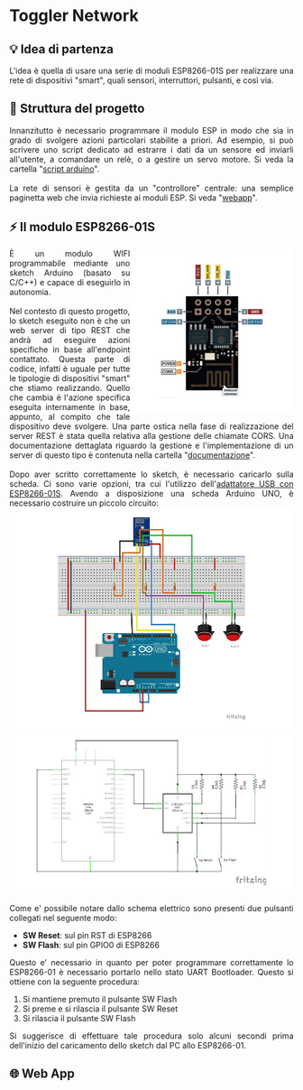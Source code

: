 # Toggler Network

## 💡 Idea di partenza

<div align="justify">
L'idea è quella di usare una serie di moduli ESP8266-01S per realizzare una rete di dispositivi "smart", quali sensori, interruttori, pulsanti, e così via.
</div>

## 🧬 Struttura del progetto

<div align="justify">
Innanzitutto è necessario programmare il modulo ESP in modo che sia in grado di svolgere azioni particolari stabilite a priori. Ad esempio, si può scrivere uno script dedicato ad estrarre i dati da un sensore ed inviarli all'utente, a comandare un relè, o a gestire un servo motore. Si veda la cartella "<a href="script arduino">script arduino</a>".
<br><br>
La rete di sensori è gestita da un "controllore" centrale: una semplice paginetta web che invia richieste ai moduli ESP. Si veda "<a href="webapp">webapp</a>".
</div>

## ⚡ Il modulo ESP8266-01S

<img src="img/ESP8266-01S.jpg" align="right" alt="ESP8266" width="290">

<div align="justify">
È un modulo WIFI programmabile mediante uno sketch Arduino (basato su C/C++) e capace di eseguirlo in autonomia.
<br><br>
Nel contesto di questo progetto, lo sketch eseguito non è che un web server di tipo REST che andrà ad eseguire azioni specifiche in base all'endpoint contattato. Questa parte di codice, infatti è uguale per tutte le tipologie di dispositivi "smart" che stiamo realizzando. Quello che cambia è l'azione specifica eseguita internamente in base, appunto, al compito che tale dispositivo deve svolgere. Una parte ostica nella fase di realizzazione del server REST è stata quella relativa alla gestione delle chiamate CORS. Una documentazione dettaglata riguardo la gestione e l'implementazione di un server di questo tipo è contenuta nella cartella "<a href="documentazione">documentazione</a>".
<br><br>
Dopo aver scritto correttamente lo sketch, è necessario caricarlo sulla scheda. Ci sono varie opzioni, tra cui l'utilizzo dell'<a href="https://www.az-delivery.de/products/esp8266-01s-mit-usb-adapter?ls=en">adattatore USB con ESP8266-01S</a>. Avendo a disposizione una scheda Arduino UNO, è necessario costruire un piccolo circuito:
<br>
<div align="center">
<img width="700" src="img/arduino_seriale_esp8266_bb.jpg">
<br>
<img width="700" src="img/arduino_seriale_esp8266_schem.jpg">
</div>

Come e' possibile notare dallo schema elettrico sono presenti due pulsanti collegati nel seguente modo:
- __SW Reset__: sul pin RST di ESP8266
- __SW Flash__: sul pin GPIO0 di ESP8266

Questo e' necessario in quanto per poter programmare correttamente lo ESP8266-01 è necessario portarlo nello stato UART Bootloader. Questo si ottiene con la seguente procedura:

1. Si mantiene premuto il pulsante SW Flash
2. Si preme e si rilascia il pulsante SW Reset
3. Si rilascia il pulsante SW Flash

Si suggerisce di effettuare tale procedura solo alcuni secondi prima dell'inizio del caricamento dello sketch dal PC allo ESP8266-01.
</div>

## 🌐 Web App

<div align="justify">

</div>